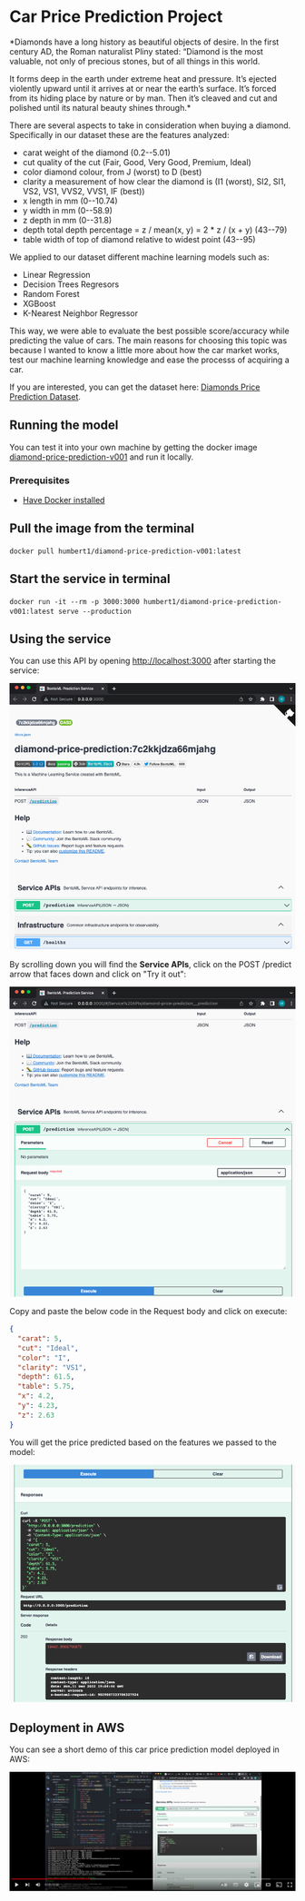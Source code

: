 # Car Price Prediction Project

\*Diamonds have a long history as beautiful objects of desire. In the first century AD, the Roman naturalist Pliny stated: “Diamond is the most valuable, not only of precious stones, but of all things in this world.

It forms deep in the earth under extreme heat and pressure. It’s ejected violently upward until it arrives at or near the earth’s surface. It’s forced from its hiding place by nature or by man. Then it’s cleaved and cut and polished until its natural beauty shines through.\*

There are several aspects to take in consideration when buying a diamond. Specifically in our dataset these are the features analyzed:

- carat weight of the diamond (0.2--5.01)
- cut quality of the cut (Fair, Good, Very Good, Premium, Ideal)
- color diamond colour, from J (worst) to D (best)
- clarity a measurement of how clear the diamond is (I1 (worst), SI2, SI1, VS2, VS1, VVS2, VVS1, IF (best))
- x length in mm (0--10.74)
- y width in mm (0--58.9)
- z depth in mm (0--31.8)
- depth total depth percentage = z / mean(x, y) = 2 \* z / (x + y) (43--79)
- table width of top of diamond relative to widest point (43--95)

We applied to our dataset different machine learning models such as:

- Linear Regression
- Decision Trees Regresors
- Random Forest
- XGBoost
- K-Nearest Neighbor Regressor

This way, we were able to evaluate the best possible score/accuracy while predicting the value of cars. The main reasons for choosing this topic was because I wanted to know a little more about how the car market works, test our machine learning knowledge and ease the processs of acquiring a car.

If you are interested, you can get the dataset here: [Diamonds Price Prediction Dataset](https://www.kaggle.com/datasets/shivam2503/diamonds).

## Running the model

You can test it into your own machine by getting the docker image [diamond-price-prediction-v001](https://hub.docker.com/repository/docker/humbert1/diamond-price-prediction-v001) and run it locally.

### Prerequisites

- [Have Docker installed](https://docs.docker.com/get-docker/)

## Pull the image from the terminal

`docker pull humbert1/diamond-price-prediction-v001:latest`

## Start the service in terminal

`docker run -it --rm -p 3000:3000 humbert1/diamond-price-prediction-v001:latest serve --production`

## Using the service

You can use this API by opening [http://localhost:3000](http://localhost:3000) after starting the service:

![service1](resources/service1.png)

By scrolling down you will find the **Service APIs**, click on the POST /predict arrow that faces down and click on "Try it out":

![service2](resources/service2.png)

Copy and paste the below code in the Request body and click on execute:

```json
{
  "carat": 5,
  "cut": "Ideal",
  "color": "I",
  "clarity": "VS1",
  "depth": 61.5,
  "table": 5.75,
  "x": 4.2,
  "y": 4.23,
  "z": 2.63
}
```

You will get the price predicted based on the features we passed to the model:

![service3](resources/service3.png)

## Deployment in AWS

You can see a short demo of this car price prediction model deployed in AWS:

[![video](resources/video.png)](https://youtu.be/X14PdG2QVn8)
